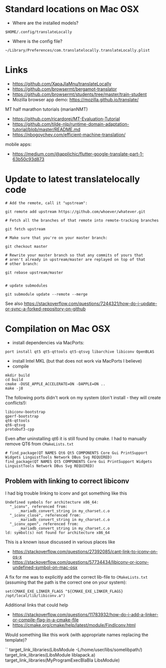 
# Standard locations on Mac OSX


* Where are the installed models?

```
$HOME/.config/translateLocally
```

* Where is the config file?

```
~/Library/Preferences/com.translatelocally.translateLocally.plist
```

# Links

* https://github.com/XapaJIaMnu/translateLocally
* https://github.com/browsermt/bergamot-translator
* https://github.com/browsermt/students/tree/master/train-student
* Mozilla browser app demo: https://mozilla.github.io/translate/

MT half	marathon tutorials (marianNMT)
* https://github.com/ricardorei/MT-Evaluation-Tutorial
* https://github.com/tilde-nlp/runtime-domain-adaptation-tutorial/blob/master/README.md
* https://nbogoychev.com/efficient-machine-translation/

mobile apps:
* https://medium.com/@applichic/flutter-google-translate-part-1-63b50c93d873



# Update to latest translatelocally code

```
# Add the remote, call it "upstream":

git remote add upstream https://github.com/whoever/whatever.git

# Fetch all the branches of that remote into remote-tracking branches

git fetch upstream

# Make sure that you're on your master branch:

git checkout master

# Rewrite your master branch so that any commits of yours that
# aren't already in upstream/master are replayed on top of that
# other branch:

git rebase upstream/master


# update submodules

git submodule update --remote --merge
```

See also https://stackoverflow.com/questions/7244321/how-do-i-update-or-sync-a-forked-repository-on-github


# Compilation on Mac OSX


* install dependencies via MacPorts:

```
port install qt5 qt5-qttools qt5-qtsvg libarchive libiconv OpenBLAS
```


* install Intel MKL (but that does not work via MacPorts I believe)
* compile

```
mkdir build
cd build
cmake -DUSE_APPLE_ACCELERATE=ON -DAPPLE=ON ..
make -j8
```

The following ports didn't work on my system (don't install - they will create conflicts!):

```
libiconv-bootstrap
gperf-bootstrap
qt6-qttools
qt6-qtsvg
protobuf3-cpp
```

Even after uninstalling qt6 it is still found by cmake. I had to manually remove QT6 from `CMakeLists.txt`

```
# find_package(QT NAMES Qt6 Qt5 COMPONENTS Core Gui PrintSupport Widgets LinguistTools Network DBus Svg REQUIRED)
find_package(QT NAMES Qt5 COMPONENTS Core Gui PrintSupport Widgets LinguistTools Network DBus Svg REQUIRED)
```




## Problem with linking to correct libiconv

I had big trouble linking to iconv and got something like this

```
Undefined symbols for architecture x86_64:
  "_iconv", referenced from:
      _mariadb_convert_string in my_charset.c.o
  "_iconv_close", referenced from:
      _mariadb_convert_string in my_charset.c.o
  "_iconv_open", referenced from:
      _mariadb_convert_string in my_charset.c.o
ld: symbol(s) not found for architecture x86_64
```

This is a known issue discussed in various places like

* https://stackoverflow.com/questions/27392085/cant-link-to-iconv-on-os-x
* https://stackoverflow.com/questions/57734434/libiconv-or-iconv-undefined-symbol-on-mac-osx

A fix for me was to explicitly add the correct lib-file to `CMakeLists.txt` (assuming that the path is the correct one on your system):

```
set(CMAKE_EXE_LINKER_FLAGS "${CMAKE_EXE_LINKER_FLAGS} /opt/local/lib/libiconv.a")
```

Additional links that could help

* https://stackoverflow.com/questions/11783932/how-do-i-add-a-linker-or-compile-flag-in-a-cmake-file
* https://cmake.org/cmake/help/latest/module/FindIconv.html


Would something like this work (with appropriate names replacing the template)?

``
target_link_libraries(LibsModule -L/home/user/libs/somelibpath/)
target_link_libraries(LibsModule liblapack.a)
target_link_libraries(MyProgramExecBlaBla LibsModule)
```

